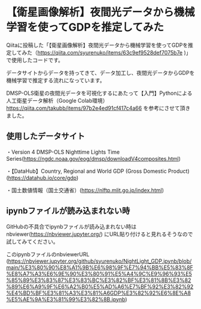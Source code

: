 # 【衛星画像解析】夜間光データから機械学習を使ってGDPを推定してみた

Qiitaに投稿した「【衛星画像解析】夜間光データから機械学習を使ってGDPを推定してみた（https://qiita.com/syurenuko/items/63c9ef9528def7075b7e )」で使用したコードです。

データサイトからデータを持ってきて、データ加工し、夜間光データからGDPを機械学習で推定する流れになっています。

DMSP-OLS衛星の夜間光データを可視化するにあたって【入門】Pythonによる人工衛星データ解析（Google Colab環境）https://qiita.com/takubb/items/97b2e4ed91cf417c4a66 を参考にさせて頂きました。

## 使用したデータサイト

・Version 4 DMSP-OLS Nighttime Lights Time Series(https://ngdc.noaa.gov/eog/dmsp/downloadV4composites.html)

・【DataHub】Country, Regional and World GDP (Gross Domestic Product)(https://datahub.io/core/gdp)

・国土数値情報（国土交通省）(https://nlftp.mlit.go.jp/index.html)

## ipynbファイルが読み込まれない時
GitHubの不具合でipynbファイルが読み込まれない時はnbviewer(https://nbviewer.jupyter.org/) にURL貼り付けると見れるそうなので試してみてください。

このipynbファイルのnbviewerURL (https://nbviewer.jupyter.org/github/syurenuko/NightLight_GDP.ipynb/blob/main/%E3%80%90%E8%A1%9B%E6%98%9F%E7%94%BB%E5%83%8F%E8%A7%A3%E6%9E%90%E3%80%91%E5%A4%9C%E9%96%93%E5%85%89%E3%83%87%E3%83%BC%E3%82%BF%E3%81%8B%E3%82%89%E6%A9%9F%E6%A2%B0%E5%AD%A6%E7%BF%92%E3%82%92%E4%BD%BF%E3%81%A3%E3%81%A6GDP%E3%82%92%E6%8E%A8%E5%AE%9A%E3%81%99%E3%82%8B.ipynb)
